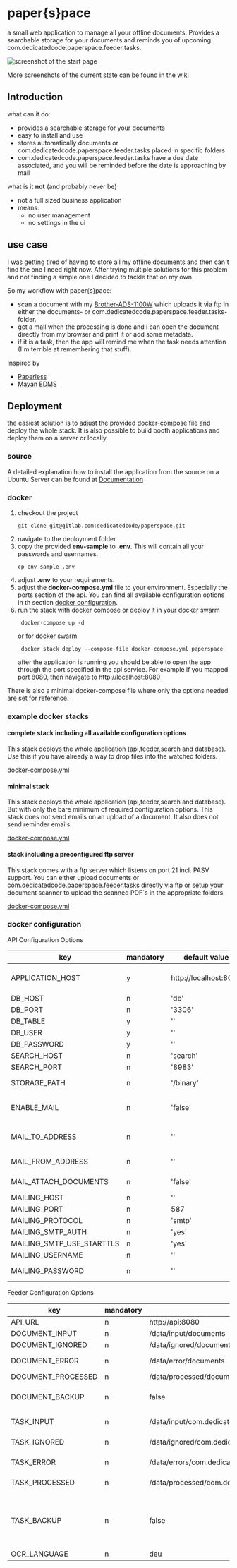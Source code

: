 # paper{s}pace

a small web application to manage all your offline documents. 
Provides a searchable storage for your documents and reminds you of upcoming com.dedicatedcode.paperspace.feeder.tasks.

![screenshot of the start page](https://gitlab.com/dedicatedcode/paperspace/-/wikis/uploads/5c02cb86506303adacbd1fb3bbf6decc/screenshot-2020-06-06-05_29_57.png)

More screenshots of the current state can be found in the [wiki](https://gitlab.com/dedicatedcode/paperspace/-/wikis/Screenshots)
## Introduction
what can it do:
- provides a searchable storage for your documents 
- easy to install and use
- stores automatically documents or com.dedicatedcode.paperspace.feeder.tasks placed in specific folders
- com.dedicatedcode.paperspace.feeder.tasks have a due date associated, and you will be reminded before the date is approaching by mail

what is it **not** (and probably never be)
- not a full sized business application
- means:
  - no user management
  - no settings in the ui
  
## use case
I was getting tired of having to store all my offline documents and then can´t find the one I need right now. 
After trying multiple solutions for this problem and not finding a simple one I decided to tackle that on my own.

So my workflow with paper{s}pace:
- scan a document with my [Brother-ADS-1100W](https://www.amazon.de/Brother-ADS-1100W-Dokumentenscanner-Duplex-schwarz/dp/B00GHUCKBY) which uploads it via ftp in either the documents- or com.dedicatedcode.paperspace.feeder.tasks-folder.
- get a mail when the processing is done and i can open the document directly from my browser and print it or add some metadata. 
- if it is a task, then the app will remind me when the task needs attention (I´m terrible at remembering that stuff).

Inspired by
- [Paperless](https://github.com/the-paperless-project/paperless) 
- [Mayan EDMS](https://www.mayan-edms.com/) 

## Deployment

the easiest solution is to adjust the provided docker-compose file and deploy the whole stack.
It is also possible to build booth applications and deploy them on a server or locally.

### source

A detailed explanation how to install the application from the source on a Ubuntu Server can be found at [Documentation](https://paperspace.readthedocs.io/en/latest/contents.html#bare-metal-installation-from-source)
### docker
 
1. checkout the project
    ```shell script
    git clone git@gitlab.com:dedicatedcode/paperspace.git
    ```
2. navigate to the deployment folder
3. copy the provided **env-sample** to **.env**. This will contain all your passwords and usernames.
    ```shell script
    cp env-sample .env
    ```
4. adjust **.env** to your requirements.
5. adjust the **docker-compose.yml** file to your environment. Especially the ports section of the api. You can find all available configuration options in th section [docker configuration](#docker-configuration).
6. run the stack with docker compose or deploy it in your docker swarm
   ```shell script
    docker-compose up -d
    ``` 
   or for docker swarm
   ```shell script
    docker stack deploy --compose-file docker-compose.yml paperspace
    ```
    after the application is running you should be able to open the app through the port specified in the api service.
    For example if you mapped port 8080, then navigate to http://localhost:8080
    
There is also a minimal docker-compose file where only the options needed are set for reference.
    
### example docker stacks

#### complete stack including all available configuration options
This stack deploys the whole application (api,feeder,search and database). Use this if you have already a way to drop files into the watched folders.

[docker-compose.yml](https://gitlab.com/dedicatedcode/paperspace/-/blob/master/deployment/examples/docker-compose.yml)

#### minimal stack
This stack deploys the whole application (api,feeder,search and database). But with only the bare minimum of required configuration options.
This stack does not send emails on an upload of a document. It also does not send reminder emails. 

[docker-compose.yml](https://gitlab.com/dedicatedcode/paperspace/-/blob/master/deployment/examples/minimal-docker-compose.yml)

#### stack including a preconfigured ftp server
This stack comes with a ftp server which listens on port 21 incl. PASV support. 
You can either upload documents or com.dedicatedcode.paperspace.feeder.tasks directly via ftp or setup your document scanner to upload the scanned PDF´s in the appropriate folders.

[docker-compose.yml](https://gitlab.com/dedicatedcode/paperspace/-/blob/master/deployment/examples/complete-with-ftp.yml)

### docker configuration
API Configuration Options

| key | mandatory | default value | description |
|-----|-----------|---------------|-------------|
| APPLICATION_HOST | y | http://localhost:8080 | the URL under which the application is reachable. Used to provide working links in emails. |
| DB_HOST | n | 'db' | The host of the database to connect to. |
| DB_PORT | n | '3306' | The port of your database. |
| DB_TABLE | y | '' | Name of your database. |
| DB_USER | y | '' | User used to connect to the database. |
| DB_PASSWORD | y | '' | Password to connect to your database. |
| SEARCH_HOST | n | 'search' | Hostname of the solr instance. |
| SEARCH_PORT | n | '8983' | Port of the solr instance. |
| STORAGE_PATH | n | '/binary' | where do we store the uploaded binary files. This is also the folder you should backup. |
| ENABLE_MAIL | n | 'false' | Is sending emails enabled. If enabled all the other properties starting handling mails should be set.|
| MAIL_TO_ADDRESS | n | '' | Who receives notifications about new documents or upcoming com.dedicatedcode.paperspace.feeder.tasks?|
| MAIL_FROM_ADDRESS | n | '' | In which name should the system send out emails. |
| MAIL_ATTACH_DOCUMENTS | n | 'false' | Should the system also attach the uploaded document to the email. |
| MAILING_HOST | n | '' | The host of your mailing provider. |
| MAILING_PORT | n | 587 | The port of your mailing provider. |
| MAILING_PROTOCOL | n | 'smtp' | The protocoll the app should use. |
| MAILING_SMTP_AUTH | n | 'yes' | Should we login? |
| MAILING_SMTP_USE_STARTTLS | n | 'yes' | Should we use starttls? |
| MAILING_USERNAME | n | '' | Username provided by your mailing provider. |
| MAILING_PASSWORD | n | ''| Password used to login to your mailing provider.|

Feeder Configuration Options

| key | mandatory | default value | description |
|-----|-----------|---------------|-------------|
| API_URL | n | http://api:8080 | How to reach the api?|
| DOCUMENT_INPUT | n | /data/input/documents | The place to watch for new documents. |
| DOCUMENT_IGNORED | n | /data/ignored/documents | Where do we put ignored documents? |
| DOCUMENT_ERROR | n | /data/error/documents | In case of an error, where do we put the uploaded file?|
| DOCUMENT_PROCESSED | n | /data/processed/documents | The place to store processed documents. |
| DOCUMENT_BACKUP | n | false | Should we move the new document to the processed document folder. If false, the document will be deleted. |
| TASK_INPUT | n | /data/input/com.dedicatedcode.paperspace.feeder.tasks | The place to watch for new com.dedicatedcode.paperspace.feeder.tasks. | 
| TASK_IGNORED | n | /data/ignored/com.dedicatedcode.paperspace.feeder.tasks | Where do we put ignored com.dedicatedcode.paperspace.feeder.tasks? | 
| TASK_ERROR | n | /data/errors/com.dedicatedcode.paperspace.feeder.tasks | In case of an error, where do we put the uploaded file?| 
| TASK_PROCESSED | n | /data/processed/com.dedicatedcode.paperspace.feeder.tasks | The place to store processed com.dedicatedcode.paperspace.feeder.tasks. |
| TASK_BACKUP | n | false |  Should we move the new com.dedicatedcode.paperspace.feeder.tasks to the processed com.dedicatedcode.paperspace.feeder.tasks folder. If false, the task document will be deleted.  |
| OCR_LANGUAGE | n | deu |  The language code used for OCR. |
